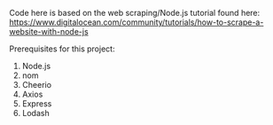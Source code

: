 Code here is based on the web scraping/Node.js tutorial found here: https://www.digitalocean.com/community/tutorials/how-to-scrape-a-website-with-node-js

Prerequisites for this project:
1. Node.js
2. nom
3. Cheerio
4. Axios
5. Express
6. Lodash

